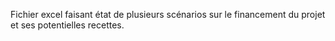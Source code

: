 Fichier excel faisant état de plusieurs scénarios sur le financement du projet et ses potentielles recettes.